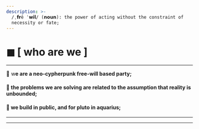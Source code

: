 ```yaml
---
description: >-
  /ˌ𝗳𝗿ē ˈ𝘄𝗶𝗹/ (𝗻𝗼𝘂𝗻): the power of acting without the constraint of
  necessity or fate;
---
```


# ◼ \[ who are we ]

****

**🌹** w**e are a neo-cypherpunk free-will based party;**

#### **🌹 the problems we are solving are related to the assumption that reality is unbounded;**

#### **🌹 we build in public, and for pluto in aquarius;**

****

****
